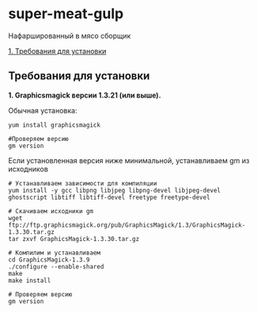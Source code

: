 # super-meat-gulp
Нафаршированный в мясо сборщик

[1. Требования для установки](#Требования-для-установки)


## Требования для установки
**1. Graphicsmagick версии 1.3.21 (или выше).**

Обычная установка:
```
yum install graphicsmagick

#Проверяем версию
gm version
```

Если установленная версия ниже минимальной, устанавливаем gm из исходников
```
# Устанавливаем зависимости для компиляции
yum install -y gcc libpng libjpeg libpng-devel libjpeg-devel ghostscript libtiff libtiff-devel freetype freetype-devel

# Скачиваем исходники gm
wget ftp://ftp.graphicsmagick.org/pub/GraphicsMagick/1.3/GraphicsMagick-1.3.30.tar.gz
tar zxvf GraphicsMagick-1.3.30.tar.gz

# Компилим и устанавливаем
cd GraphicsMagick-1.3.9
./configure --enable-shared
make
make install

# Проверяем версию
gm version
```
